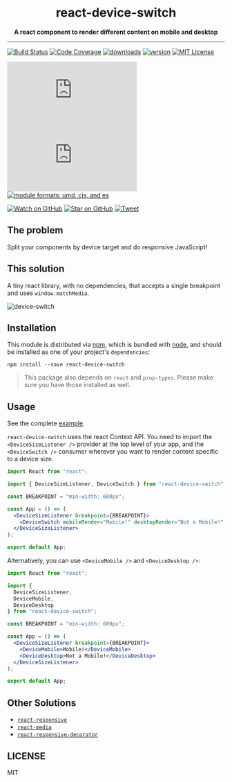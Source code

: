 <div align="center">
<h1>react-device-switch</h1>
 
<strong>A react component to render different content on mobile and desktop</strong>
</div>
 
<hr />
 
[![Build Status][build-badge]][build]
[![Code Coverage][coverage-badge]][coverage]
[![downloads][downloads-badge]][npmcharts]
[![version][version-badge]][package]
[![MIT License][license-badge]][LICENSE]

[![size][size-badge]][unpkg-dist]
[![gzip size][gzip-badge]][unpkg-dist]
[![module formats: umd, cjs, and es][module-formats-badge]][unpkg-dist]

[![Watch on GitHub][github-watch-badge]][github-watch]
[![Star on GitHub][github-star-badge]][github-star]
[![Tweet][twitter-badge]][twitter]

## The problem

Split your components by device target and do responsive JavaScript!

## This solution

A tiny react library, with no dependencies, that accepts a single breakpoint and uses `window.matchMedia`.

![device-switch](https://user-images.githubusercontent.com/433409/42350453-81f6176e-8065-11e8-98b1-f7a6bc89a4ff.gif)

## Installation

This module is distributed via [npm][npm], which is bundled with [node][node], and should be installed as one of your project's `dependencies`:

```
npm install --save react-device-switch
```

> This package also depends on `react` and `prop-types`. Please make sure you have those installed as well.

## Usage

See the complete [example](./example).

`react-device-switch` uses the react Context API. You need to import the `<DeviceSizeListener />` provider at the top level of your app, and the `<DeviceSwitch />` consumer wherever you want to render content specific to a device size.

```jsx
import React from "react";

import { DeviceSizeListener, DeviceSwitch } from "react-device-switch";

const BREAKPOINT = "min-width: 600px";

const App = () => (
  <DeviceSizeListener breakpoint={BREAKPOINT}>
    <DeviceSwitch mobileRender="Mobile!" desktopRender="Not a Mobile!" />
  </DeviceSizeListener>
);

export default App;
```

Alternatively, you can use `<DeviceMobile />` and `<DeviceDesktop />`:

```jsx
import React from "react";

import {
  DeviceSizeListener,
  DeviceMobile,
  DeviceDesktop
} from "react-device-switch";

const BREAKPOINT = "min-width: 600px";

const App = () => (
  <DeviceSizeListener breakpoint={BREAKPOINT}>
    <DeviceMobile>Mobile!</DeviceMobile>
    <DeviceDesktop>Not a Mobile!</DeviceDesktop>
  </DeviceSizeListener>
);

export default App;
```

## Other Solutions

- [`react-responsive`](https://github.com/contra/react-responsive)
- [`react-media`](https://github.com/ReactTraining/react-media)
- [`react-responsive-decorator`](https://github.com/damassi/react-responsive-decorator)

## LICENSE

MIT

[npm]: https://www.npmjs.com/
[node]: https://nodejs.org
[build-badge]: https://img.shields.io/travis/damusnet/react-device-switch.svg?style=plastic
[build]: https://travis-ci.org/damusnet/react-device-switch
[coverage-badge]: https://img.shields.io/codecov/c/github/damusnet/react-device-switch.svg?style=plastic
[coverage]: https://codecov.io/github/damusnet/react-device-switch
[greenkeeper-badge]: https://badges.greenkeeper.io/damusnet/react-device-switch.svg
[version-badge]: https://img.shields.io/npm/v/react-device-switch.svg?style=plastic
[package]: https://www.npmjs.com/package/react-device-switch
[downloads-badge]: https://img.shields.io/npm/dm/react-device-switch.svg?style=plastic
[npmcharts]: http://npmcharts.com/compare/react-device-switch
[license-badge]: https://img.shields.io/npm/l/react-device-switch.svg?style=plastic
[license]: https://github.com/damusnet/react-device-switch/blob/master/LICENSE
[github-watch-badge]: https://img.shields.io/github/watchers/damusnet/react-device-switch.svg?style=social
[github-watch]: https://github.com/damusnet/react-device-switch/watchers
[github-star-badge]: https://img.shields.io/github/stars/damusnet/react-device-switch.svg?style=social
[github-star]: https://github.com/damusnet/react-device-switch/stargazers
[twitter]: https://twitter.com/intent/tweet?text=Check%20out%20react-device-switch!%20https://github.com/damusnet/react-device-switch%20%F0%9F%91%8D
[twitter-badge]: https://img.shields.io/twitter/url/https/github.com/damusnet/react-device-switch.svg?style=social
[gzip-badge]: https://img.badgesize.io/https://unpkg.com/react-device-switch/dist/index.umd.js?compression=gzip&label=gzip%20size&style=plastic
[size-badge]: https://img.badgesize.io/https://unpkg.com/react-device-switch/dist/index.umd.js?label=size&style=plastic
[unpkg-dist]: https://unpkg.com/react-device-switch/dist/
[module-formats-badge]: https://img.shields.io/badge/module%20formats-umd%2C%20cjs%2C%20es-green.svg?style=plastic

